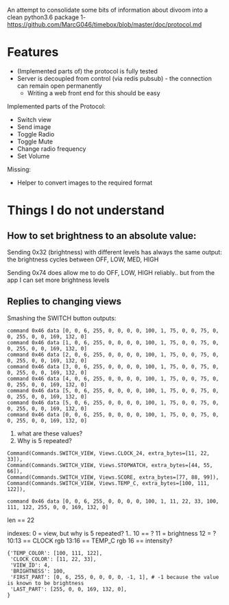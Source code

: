 An attempt to consolidate some bits of information about divoom into a clean python3.6 package
1- https://github.com/MarcG046/timebox/blob/master/doc/protocol.md

# Features

- (Implemented parts of) the protocol is fully tested
- Server is decoupled from control (via redis pubsub) - the connection can remain open permanently
    - Writing a web front end for this should be easy

Implemented parts of the Protocol:
- Switch view
- Send image
- Toggle Radio
- Toggle Mute
- Change radio frequency
- Set Volume

Missing:
- Helper to convert images to the required format

# Things I do not understand

## How to set brightness to an absolute value:
Sending 0x32 (brightness) with different levels has always the same output: the brightness cycles between OFF, LOW, MED, HIGH

Sending 0x74 does allow me to do OFF, LOW, HIGH reliably.. but from the app I can set more brightness levels

## Replies to changing views

Smashing the SWITCH button outputs:
```
command 0x46 data [0, 0, 6, 255, 0, 0, 0, 0, 100, 1, 75, 0, 0, 75, 0, 0, 255, 0, 0, 169, 132, 0]
command 0x46 data [1, 0, 6, 255, 0, 0, 0, 0, 100, 1, 75, 0, 0, 75, 0, 0, 255, 0, 0, 169, 132, 0]
command 0x46 data [2, 0, 6, 255, 0, 0, 0, 0, 100, 1, 75, 0, 0, 75, 0, 0, 255, 0, 0, 169, 132, 0]
command 0x46 data [3, 0, 6, 255, 0, 0, 0, 0, 100, 1, 75, 0, 0, 75, 0, 0, 255, 0, 0, 169, 132, 0]
command 0x46 data [4, 0, 6, 255, 0, 0, 0, 0, 100, 1, 75, 0, 0, 75, 0, 0, 255, 0, 0, 169, 132, 0]
command 0x46 data [5, 0, 6, 255, 0, 0, 0, 0, 100, 1, 75, 0, 0, 75, 0, 0, 255, 0, 0, 169, 132, 0]
command 0x46 data [5, 0, 6, 255, 0, 0, 0, 0, 100, 1, 75, 0, 0, 75, 0, 0, 255, 0, 0, 169, 132, 0]
command 0x46 data [0, 0, 6, 255, 0, 0, 0, 0, 100, 1, 75, 0, 0, 75, 0, 0, 255, 0, 0, 169, 132, 0]
```

1. what are these values?
2. Why is 5 repeated?


```
Command(Commands.SWITCH_VIEW, Views.CLOCK_24, extra_bytes=[11, 22, 33]),
Command(Commands.SWITCH_VIEW, Views.STOPWATCH, extra_bytes=[44, 55, 66]),
Command(Commands.SWITCH_VIEW, Views.SCORE, extra_bytes=[77, 88, 99]),
Command(Commands.SWITCH_VIEW, Views.TEMP_C, extra_bytes=[100, 111, 122]),

command 0x46 data [0, 0, 6, 255, 0, 0, 0, 0, 100, 1, 11, 22, 33, 100, 111, 122, 255, 0, 0, 169, 132, 0]
```

len == 22

indexes:
0 = view, but why is 5 repeated?
1.. 10 == ?
11 = brightness
12 = ?
10:13 == CLOCK rgb
13:16 == TEMP_C rgb
16 == intensity?


```
{'TEMP_COLOR': [100, 111, 122],
 'CLOCK_COLOR': [11, 22, 33],
 'VIEW_ID': 4,
 'BRIGHTNESS': 100,
 'FIRST_PART': [0, 6, 255, 0, 0, 0, 0, -1, 1], # -1 because the value is known to be brightness
 'LAST_PART': [255, 0, 0, 169, 132, 0],
}
```


